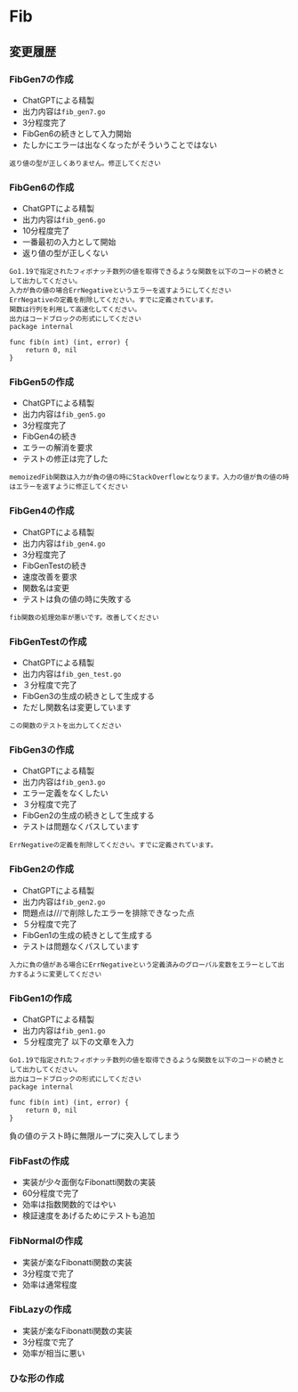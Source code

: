 # Fib

## 変更履歴
### FibGen7の作成
- ChatGPTによる精製
- 出力内容は`fib_gen7.go`
- 3分程度完了
- FibGen6の続きとして入力開始
- たしかにエラーは出なくなったがそういうことではない
```
返り値の型が正しくありません。修正してください
```

### FibGen6の作成
- ChatGPTによる精製
- 出力内容は`fib_gen6.go`
- 10分程度完了
- 一番最初の入力として開始
- 返り値の型が正しくない
```
Go1.19で指定されたフィボナッチ数列の値を取得できるような関数を以下のコードの続きとして出力してください。
入力が負の値の場合ErrNegativeというエラーを返すようにしてください
ErrNegativeの定義を削除してください。すでに定義されています。
関数は行列を利用して高速化してください。
出力はコードブロックの形式にしてください
package internal

func fib(n int) (int, error) {
	return 0, nil
}
```

### FibGen5の作成
- ChatGPTによる精製
- 出力内容は`fib_gen5.go`
- 3分程度完了
- FibGen4の続き
- エラーの解消を要求
- テストの修正は完了した
```
memoizedFib関数は入力が負の値の時にStackOverflowとなります。入力の値が負の値の時はエラーを返すように修正してください
```

### FibGen4の作成
- ChatGPTによる精製
- 出力内容は`fib_gen4.go`
- 3分程度完了
- FibGenTestの続き
- 速度改善を要求
- 関数名は変更
- テストは負の値の時に失敗する
```
fib関数の処理効率が悪いです。改善してください
```

### FibGenTestの作成
- ChatGPTによる精製
- 出力内容は`fib_gen_test.go`
- ３分程度で完了
- FibGen3の生成の続きとして生成する
- ただし関数名は変更しています
```
この関数のテストを出力してください
```

### FibGen3の作成
- ChatGPTによる精製
- 出力内容は`fib_gen3.go`
- エラー定義をなくしたい
- ３分程度で完了
- FibGen2の生成の続きとして生成する
- テストは問題なくパスしています
```
ErrNegativeの定義を削除してください。すでに定義されています。
```

### FibGen2の作成
- ChatGPTによる精製
- 出力内容は`fib_gen2.go`
- 問題点は///で削除したエラーを排除できなった点
- ５分程度で完了
- FibGen1の生成の続きとして生成する
- テストは問題なくパスしています
```
入力に負の値がある場合にErrNegativeという定義済みのグローバル変数をエラーとして出力するように変更してください
```

### FibGen1の作成
- ChatGPTによる精製
- 出力内容は`fib_gen1.go`
- ５分程度完了
以下の文章を入力
```
Go1.19で指定されたフィボナッチ数列の値を取得できるような関数を以下のコードの続きとして出力してください。
出力はコードブロックの形式にしてください
package internal

func fib(n int) (int, error) {
	return 0, nil
}
```
負の値のテスト時に無限ループに突入してしまう

### FibFastの作成
- 実装が少々面倒なFibonatti関数の実装
- 60分程度で完了
- 効率は指数関数的ではやい
- 検証速度をあげるためにテストも追加
### FibNormalの作成
- 実装が楽なFibonatti関数の実装
- 3分程度で完了
- 効率は通常程度

### FibLazyの作成
- 実装が楽なFibonatti関数の実装
- 3分程度で完了
- 効率が相当に悪い

### ひな形の作成

